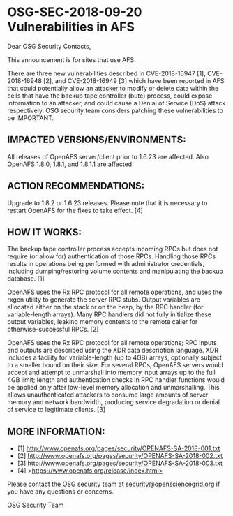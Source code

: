 # OSG-SEC-2018-09-20 Vulnerabilities in AFS

Dear OSG Security Contacts, 

This announcement is for sites that use AFS. 

There are three new vulnerabilities described in CVE-2018-16947 [1], CVE-2018-16948 [2], and CVE-2018-16949 [3] which have been reported in AFS that could potentially allow an attacker to modify or delete data within the cells that have the backup tape controller (butc) process, could expose information to an attacker, and could cause a Denial of Service (DoS) attack respectively. OSG security team considers patching these vulnerabilities to be IMPORTANT.     

## IMPACTED VERSIONS/ENVIRONMENTS:
All releases of OpenAFS server/client prior to 1.6.23 are affected.
Also OpenAFS 1.8.0, 1.8.1, and 1.8.1.1 are affected. 

## ACTION RECOMMENDATIONS:
Upgrade to 1.8.2 or 1.6.23 releases. Please note that it is necessary to restart OpenAFS for the fixes to take effect. [4]

## HOW IT WORKS:
The backup tape controller process accepts incoming RPCs but does not require (or allow for) authentication of those RPCs. Handling those RPCs results in operations being performed with administrator credentials, including dumping/restoring volume contents and manipulating the backup database. [1] 

OpenAFS uses the Rx RPC protocol for all remote operations, and uses the rxgen utility to generate the server RPC stubs. Output variables are allocated either on the stack or on the heap, by the RPC handler (for variable-length arrays). Many RPC handlers did not fully initialize these output variables, leaking memory contents to the remote caller for otherwise-successful RPCs. [2] 

OpenAFS uses the Rx RPC protocol for all remote operations; RPC inputs and outputs are described using the XDR data description language. XDR includes a facility for variable-length (up to 4GB) arrays, optionally subject to a smaller bound on their size. For several RPCs, OpenAFS servers would accept and attempt to unmarshall into memory input arrays up to the full 4GB limit; length and authentication checks in RPC handler functions would be applied only after low-level memory allocation and unmarshalling. This allows unauthenticated attackers to consume large amounts of server memory and network bandwidth, producing service degradation or denial of service to legitimate clients. [3]

## MORE INFORMATION:
- [1] <http://www.openafs.org/pages/security/OPENAFS-SA-2018-001.txt>
- [2] <http://www.openafs.org/pages/security/OPENAFS-SA-2018-002.txt>
- [3] <http://www.openafs.org/pages/security/OPENAFS-SA-2018-003.txt>
- [4] >https://www.openafs.org/release/index.html>

Please contact the OSG security team at security@opensciencegrid.org if you have any questions or concerns. 

OSG Security Team
